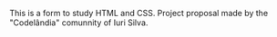 This is a form to study HTML and CSS. Project proposal made by the "Codelândia" comunnity of Iuri Silva.